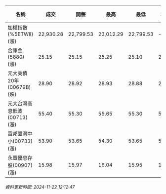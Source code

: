 | 名稱 | 成交 | 開盤 | 最高 | 最低 | 均價 | 成交金額(億) | 昨收 | 漲跌幅 | 漲跌 | 總量 | 昨量 | 振幅 |
| -------- | -------- | -------- | -------- |-------- | -------- | -------- |-------- |-------- |-------- | -------- | -------- |-------- |
|加權指數(%5ETWII) (漲)|22,930.28|22,799.53|23,012.29|22,799.53|-|2,470.95|22,555.66|1.66%|374.62|5,683,206|0|0.94%|
|合庫金(5880) (漲)|25.15|25.15|25.25|25.10|25.16|0.841|25.05|0.40%|0.10|3,342|7,460|0.60%|
|元大美債20年(00679B) (跌)|28.90|28.92|28.93|28.88|28.90|8.67|28.92|0.07%|0.02|29,997|30,945|0.17%|
|元大台灣高息低波(00713) (漲)|55.40|55.30|55.65|55.30|55.45|2.78|55.20|0.36%|0.20|5,022|11,590|0.63%|
|富邦臺灣中小(00733) (漲)|53.90|53.65|54.30|53.65|54.10|0.264|53.50|0.75%|0.40|488|401|1.21%|
|永豐優息存股(00907) (漲)|15.98|15.97|16.04|15.95|15.98|0.193|15.91|0.44%|0.07|1,207|1,650|0.57%|
###### 資料更新時間: 2024-11-22 12:12:47